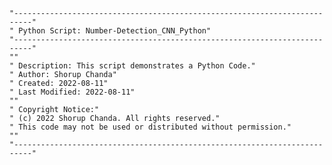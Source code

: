 
    "--------------------------------------------------------------------------"
    " Python Script: Number-Detection_CNN_Python"
    "--------------------------------------------------------------------------"
    ""
    " Description: This script demonstrates a Python Code."
    " Author: Shorup Chanda"
    " Created: 2022-08-11"
    " Last Modified: 2022-08-11"
    ""
    " Copyright Notice:"
    " (c) 2022 Shorup Chanda. All rights reserved."
    " This code may not be used or distributed without permission."
    ""
    "--------------------------------------------------------------------------"
